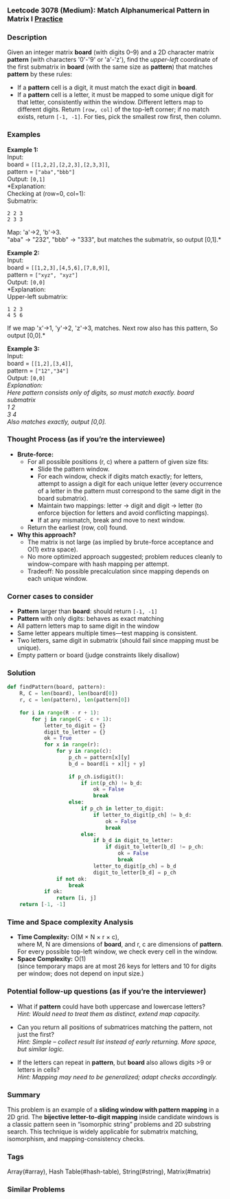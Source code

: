 ### Leetcode 3078 (Medium): Match Alphanumerical Pattern in Matrix I [Practice](https://leetcode.com/problems/match-alphanumerical-pattern-in-matrix-i)

### Description  
Given an integer matrix **board** (with digits 0–9) and a 2D character matrix **pattern** (with characters '0'-'9' or 'a'-'z'), find the *upper-left* coordinate of the first submatrix in **board** (with the same size as **pattern**) that matches **pattern** by these rules:
- If a **pattern** cell is a digit, it must match the exact digit in **board**.
- If a **pattern** cell is a letter, it must be mapped to some unique digit for that letter, consistently within the window. Different letters map to different digits.
Return `[row, col]` of the top-left corner; if no match exists, return `[-1, -1]`. For ties, pick the smallest row first, then column.

### Examples  

**Example 1:**  
Input:  
board = `[[1,2,2],[2,2,3],[2,3,3]]`,   
pattern = `["aba","bbb"]`  
Output: `[0,1]`  
*Explanation:  
Checking at (row=0, col=1):  
Submatrix:  
```
2 2 3  
2 3 3  
```
Map: 'a'→2, 'b'→3.  
"aba" → "232", "bbb" → "333", but matches the submatrix, so output [0,1].*

**Example 2:**  
Input:  
board = `[[1,2,3],[4,5,6],[7,8,9]]`,  
pattern = `["xyz", "xyz"]`  
Output: `[0,0]`  
*Explanation:  
Upper-left submatrix:  
```
1 2 3  
4 5 6
```
If we map 'x'→1, 'y'→2, 'z'→3, matches. 
Next row also has this pattern, 
So output [0,0].*

**Example 3:**  
Input:  
board = `[[1,2],[3,4]]`,  
pattern = `["12","34"]`  
Output: `[0,0]`  
*Explanation:  
Here pattern consists only of digits, so must match exactly.
board submatrix  
1 2  
3 4  
Also matches exactly, output [0,0].*

### Thought Process (as if you’re the interviewee)  
- **Brute-force:**  
  - For all possible positions (r, c) where a pattern of given size fits:
    - Slide the pattern window.
    - For each window, check if digits match exactly; for letters, attempt to assign a digit for each unique letter (every occurrence of a letter in the pattern must correspond to the same digit in the board submatrix).
    - Maintain two mappings: letter → digit and digit → letter (to enforce bijection for letters and avoid conflicting mappings).
    - If at any mismatch, break and move to next window.
  - Return the earliest (row, col) found.
- **Why this approach?**  
  - The matrix is not large (as implied by brute-force acceptance and O(1) extra space).
  - No more optimized approach suggested; problem reduces cleanly to window-compare with hash mapping per attempt.
  - Tradeoff: No possible precalculation since mapping depends on each unique window.
  
### Corner cases to consider  
- **Pattern** larger than **board**: should return `[-1, -1]`
- **Pattern** with only digits: behaves as exact matching
- All pattern letters map to same digit in the window  
- Same letter appears multiple times—test mapping is consistent.
- Two letters, same digit in submatrix (should fail since mapping must be unique).
- Empty pattern or board (judge constraints likely disallow)

### Solution

```python
def findPattern(board, pattern):
    R, C = len(board), len(board[0])
    r, c = len(pattern), len(pattern[0])
    
    for i in range(R - r + 1):
        for j in range(C - c + 1):
            letter_to_digit = {}
            digit_to_letter = {}
            ok = True
            for x in range(r):
                for y in range(c):
                    p_ch = pattern[x][y]
                    b_d = board[i + x][j + y]
                    
                    if p_ch.isdigit():
                        if int(p_ch) != b_d:
                            ok = False
                            break
                    else:
                        if p_ch in letter_to_digit:
                            if letter_to_digit[p_ch] != b_d:
                                ok = False
                                break
                        else:
                            if b_d in digit_to_letter:
                                if digit_to_letter[b_d] != p_ch:
                                    ok = False
                                    break
                            letter_to_digit[p_ch] = b_d
                            digit_to_letter[b_d] = p_ch
                if not ok:
                    break
            if ok:
                return [i, j]
    return [-1, -1]
```

### Time and Space complexity Analysis  

- **Time Complexity:** O(M × N × r × c),  
  where M, N are dimensions of **board**, and r, c are dimensions of **pattern**.
  For every possible top-left window, we check every cell in the window.
- **Space Complexity:** O(1)  
  (since temporary maps are at most 26 keys for letters and 10 for digits per window; does not depend on input size.)

### Potential follow-up questions (as if you’re the interviewer)  

- What if **pattern** could have both uppercase and lowercase letters?  
  *Hint: Would need to treat them as distinct, extend map capacity.*

- Can you return all positions of submatrices matching the pattern, not just the first?  
  *Hint: Simple – collect result list instead of early returning. More space, but similar logic.*

- If the letters can repeat in **pattern**, but **board** also allows digits >9 or letters in cells?  
  *Hint: Mapping may need to be generalized; adapt checks accordingly.*

### Summary
This problem is an example of a **sliding window with pattern mapping** in a 2D grid. The **bijective letter-to-digit mapping** inside candidate windows is a classic pattern seen in “isomorphic string” problems and 2D substring search. This technique is widely applicable for submatrix matching, isomorphism, and mapping-consistency checks.

### Tags
Array(#array), Hash Table(#hash-table), String(#string), Matrix(#matrix)

### Similar Problems
